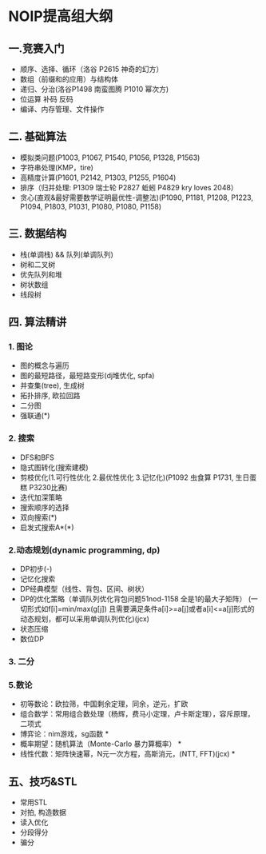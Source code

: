 # NOIP提高组大纲

## 一.竞赛入门

- 顺序、选择、循环（洛谷 P2615 神奇的幻方）
- 数组（前缀和的应用）与结构体
- 递归、分治(洛谷P1498 南蛮图腾  P1010 幂次方)
- 位运算 补码 反码
- 编译、内存管理、文件操作

## 二. 基础算法

- 模拟类问题(P1003, P1067, P1540, P1056, P1328, P1563)
- 字符串处理(KMP，tire)
- 高精度计算(P1601, P2142, P1303, P1255, P1604)
- 排序（归并处理: P1309 瑞士轮 P2827 蚯蚓 P4829 kry loves 2048）
- 贪心(直观&最好需要数学证明最优性-调整法)(P1090, P1181, P1208, P1223, P1094, P1803, P1031, P1080, P1080, P1158)

## 三. 数据结构

- 栈(单调栈) && 队列(单调队列)
- 树和二叉树
- 优先队列和堆
- 树状数组
- 线段树

## 四. 算法精讲

### 1.	图论

- 图的概念与遍历
- 图的最短路径，最短路变形(dj堆优化, spfa)
- 并查集(tree), 生成树
- 拓扑排序, 欧拉回路
- 二分图
- 强联通(*)

### 2. 搜索
- DFS和BFS
- 隐式图转化(搜索建模)
- 剪枝优化(1.可行性优化  2.最优性优化  3.记忆化)(P1092 虫食算 P1731, 生日蛋糕 P3230比赛)
- 迭代加深策略
- 搜索顺序的选择
- 双向搜索(*)
- 启发式搜索A*(*)

### 2.动态规划(dynamic programming, dp)
- DP初步(-)
- 记忆化搜索
- DP经典模型（线性、背包、区间、树状）
- DP的优化策略（单调队列优化背包问题51nod-1158 全是1的最大子矩阵）
				(一切形式如f[i]=min/max(g[j]) 且需要满足条件a[i]>=a[j]或者a[i]<=a[j]形式的动态规划，都可以采用单调队列优化)(jcx)
- 状态压缩
- 数位DP

### 3. 二分




### 5.数论

- 初等数论：欧拉筛，中国剩余定理，同余，逆元，扩欧
- 组合数学：常用组合数处理（杨辉，费马小定理，卢卡斯定理），容斥原理，二项式
- 博弈论：nim游戏，sg函数 *
- 概率期望：随机算法（Monte-Carlo 暴力算概率） *
- 线性代数：矩阵快速幂，N元一次方程，高斯消元，(NTT, FFT)(jcx) *

## 五、技巧&STL

- 常用STL
- 对拍, 构造数据
- 读入优化
- 分段得分
- 骗分
